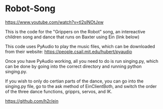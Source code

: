 # Robot-Song

https://www.youtube.com/watch?v=tl2slNOtJxw

This is the code for the "Grippers on the Robot" song, an intereactive children song and dance that runs on Baxter using Ein (link below)

This code uses PyAudio to play the music files, which can be downloaded from their website: https://people.csail.mit.edu/hubert/pyaudio

Once you have PyAudio working, all you need to do is run singing.py, which can be done by going into the correct directory and running python singing.py.

If you wish to only do certian parts of the dance, you can go into the singing.py file, go to the ask method of EinClientBoth, and switch the order of the three dance functions, gripprs, servos, and IK.

https://github.com/h2r/ein
